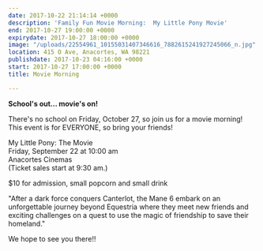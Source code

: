 ```yaml
---
date: 2017-10-22 21:14:14 +0000
description: 'Family Fun Movie Morning:  My Little Pony Movie'
end: 2017-10-27 19:00:00 +0000
expirydate: 2017-10-27 18:00:00 +0000
image: "/uploads/22554961_10155031407346616_7882615241927245066_n.jpg"
location: 415 O Ave, Anacortes, WA 98221
publishdate: 2017-10-23 04:16:00 +0000
start: 2017-10-27 17:00:00 +0000
title: Movie Morning

---
```

**School's out... movie's on!**

There's no school on Friday, October 27, so join us for a movie morning! This event is for EVERYONE, so bring your friends!

My Little Pony: The Movie  
Friday, September 22 at 10:00 am  
Anacortes Cinemas  
(Ticket sales start at 9:30 am.)

$10 for admission, small popcorn and small drink

"After a dark force conquers Canterlot, the Mane 6 embark on an unforgettable journey beyond Equestria where they meet new friends and exciting challenges on a quest to use the magic of friendship to save their homeland."

We hope to see you there!!